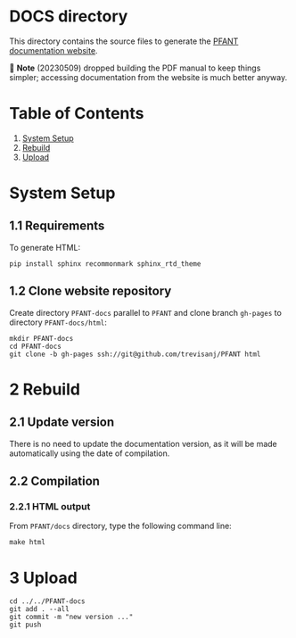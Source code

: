 # DOCS directory

This directory contains the source files to generate the [PFANT documentation website](https://trevisanj.github.io/PFANT).

🚫 **Note** (20230509) dropped building the PDF manual to keep things simpler; accessing documentation from the website 
is much better anyway.

# Table of Contents

  1. [System Setup](#S1)
  2. [Rebuild](#S2)
  3. [Upload](#S3)

# <a name=S1></a>System Setup

## 1.1 Requirements

To generate HTML:

```
pip install sphinx recommonmark sphinx_rtd_theme
```

## 1.2 Clone website repository

Create directory ```PFANT-docs``` parallel to ```PFANT``` and clone branch ```gh-pages``` to directory ```PFANT-docs/html```:
```
mkdir PFANT-docs
cd PFANT-docs
git clone -b gh-pages ssh://git@github.com/trevisanj/PFANT html
```

# <a name=S2></a>2 Rebuild

## 2.1 Update version

There is no need to update the documentation version, as it will be made automatically using the date of compilation.

## 2.2 Compilation

### 2.2.1 HTML output

From ```PFANT/docs``` directory, type the following command line:

```
make html
```

# <a name=S3></a>3 Upload

```
cd ../../PFANT-docs
git add . --all
git commit -m "new version ..."
git push
```